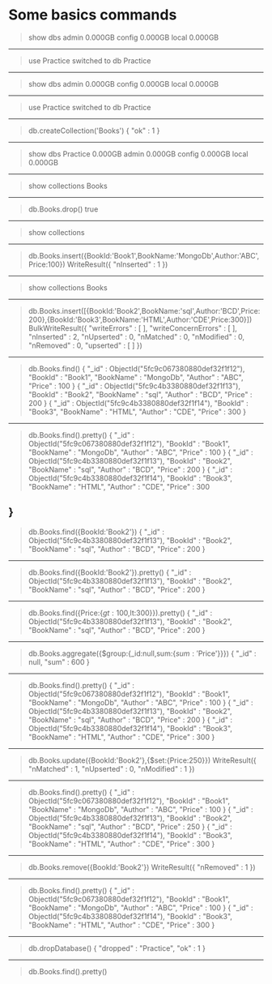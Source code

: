 # Some basics commands

> show dbs
admin   0.000GB
config  0.000GB
local   0.000GB
---
> use Practice
switched to db Practice
---
> show dbs
admin   0.000GB
config  0.000GB
local   0.000GB
---
> use Practice
switched to db Practice
---
> db.createCollection('Books')
{ "ok" : 1 }
---
> show dbs
Practice  0.000GB
admin     0.000GB
config    0.000GB
local     0.000GB
---
> show collections
Books
---
> db.Books.drop()
true
---
> show collections
---
> db.Books.insert({BookId:'Book1',BookName:'MongoDb',Author:'ABC',Price:100})
WriteResult({ "nInserted" : 1 })
---
> show collections
Books
---
> db.Books.insert([{BookId:'Book2',BookName:'sql',Author:'BCD',Price:200},{BookId:'Book3',BookName:'HTML',Author:'CDE',Price:300}])
BulkWriteResult({
        "writeErrors" : [ ],
        "writeConcernErrors" : [ ],
        "nInserted" : 2,
        "nUpserted" : 0,
        "nMatched" : 0,
        "nModified" : 0,
        "nRemoved" : 0,
        "upserted" : [ ]
})
---
> db.Books.find()
{ "_id" : ObjectId("5fc9c067380880def32f1f12"), "BookId" : "Book1", "BookName" : "MongoDb", "Author" : "ABC", "Price" : 100 }
{ "_id" : ObjectId("5fc9c4b3380880def32f1f13"), "BookId" : "Book2", "BookName" : "sql", "Author" : "BCD", "Price" : 200 }
{ "_id" : ObjectId("5fc9c4b3380880def32f1f14"), "BookId" : "Book3", "BookName" : "HTML", "Author" : "CDE", "Price" : 300 }
---
> db.Books.find().pretty()
{
        "_id" : ObjectId("5fc9c067380880def32f1f12"),
        "BookId" : "Book1",
        "BookName" : "MongoDb",
        "Author" : "ABC",
        "Price" : 100
}
{
        "_id" : ObjectId("5fc9c4b3380880def32f1f13"),
        "BookId" : "Book2",
        "BookName" : "sql",
        "Author" : "BCD",
        "Price" : 200
}
{
        "_id" : ObjectId("5fc9c4b3380880def32f1f14"),
        "BookId" : "Book3",
        "BookName" : "HTML",
        "Author" : "CDE",
        "Price" : 300
        
}
---
> db.Books.find({BookId:'Book2'})
{ "_id" : ObjectId("5fc9c4b3380880def32f1f13"), "BookId" : "Book2", "BookName" : "sql", "Author" : "BCD", "Price" : 200 }
---
> db.Books.find({BookId:'Book2'}).pretty()
{
        "_id" : ObjectId("5fc9c4b3380880def32f1f13"),
        "BookId" : "Book2",
        "BookName" : "sql",
        "Author" : "BCD",
        "Price" : 200
}
---
> db.Books.find({Price:{$gt:100,$lt:300}}).pretty()
{
        "_id" : ObjectId("5fc9c4b3380880def32f1f13"),
        "BookId" : "Book2",
        "BookName" : "sql",
        "Author" : "BCD",
        "Price" : 200
}
---
> db.Books.aggregate({$group:{_id:null,sum:{$sum:'$Price'}}})
{ "_id" : null, "sum" : 600 }
---
> db.Books.find().pretty()
{
        "_id" : ObjectId("5fc9c067380880def32f1f12"),
        "BookId" : "Book1",
        "BookName" : "MongoDb",
        "Author" : "ABC",
        "Price" : 100
}
{
        "_id" : ObjectId("5fc9c4b3380880def32f1f13"),
        "BookId" : "Book2",
        "BookName" : "sql",
        "Author" : "BCD",
        "Price" : 200
}
{
        "_id" : ObjectId("5fc9c4b3380880def32f1f14"),
        "BookId" : "Book3",
        "BookName" : "HTML",
        "Author" : "CDE",
        "Price" : 300
}
---
> db.Books.update({BookId:'Book2'},{$set:{Price:250}})
WriteResult({ "nMatched" : 1, "nUpserted" : 0, "nModified" : 1 })
---
> db.Books.find().pretty()
{
        "_id" : ObjectId("5fc9c067380880def32f1f12"),
        "BookId" : "Book1",
        "BookName" : "MongoDb",
        "Author" : "ABC",
        "Price" : 100
}
{
        "_id" : ObjectId("5fc9c4b3380880def32f1f13"),
        "BookId" : "Book2",
        "BookName" : "sql",
        "Author" : "BCD",
        "Price" : 250
}
{
        "_id" : ObjectId("5fc9c4b3380880def32f1f14"),
        "BookId" : "Book3",
        "BookName" : "HTML",
        "Author" : "CDE",
        "Price" : 300
}
---
> db.Books.remove({BookId:'Book2'})
WriteResult({ "nRemoved" : 1 })
---
> db.Books.find().pretty()
{
        "_id" : ObjectId("5fc9c067380880def32f1f12"),
        "BookId" : "Book1",
        "BookName" : "MongoDb",
        "Author" : "ABC",
        "Price" : 100
}
{
        "_id" : ObjectId("5fc9c4b3380880def32f1f14"),
        "BookId" : "Book3",
        "BookName" : "HTML",
        "Author" : "CDE",
        "Price" : 300
}
---
> db.dropDatabase()
{ "dropped" : "Practice", "ok" : 1 }
---
> db.Books.find().pretty()
>